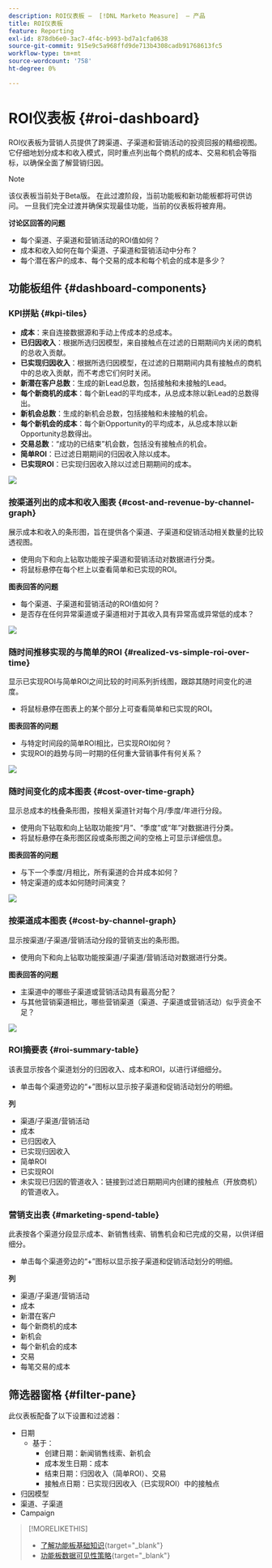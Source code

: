 ```yaml
---
description: ROI仪表板 —  [!DNL Marketo Measure]  — 产品
title: ROI仪表板
feature: Reporting
exl-id: 878db6e0-3ac7-4f4c-b993-bd7a1cfa0638
source-git-commit: 915e9c5a968ffd9de713b4308cadb91768613fc5
workflow-type: tm+mt
source-wordcount: '758'
ht-degree: 0%

---
```


# ROI仪表板 {#roi-dashboard}

ROI仪表板为营销人员提供了跨渠道、子渠道和营销活动的投资回报的精细视图。 它仔细地划分成本和收入模式，同时重点列出每个商机的成本、交易和机会等指标，以确保全面了解营销归因。

>[!NOTE]
>
>该仪表板当前处于Beta版。 在此过渡阶段，当前功能板和新功能板都将可供访问。 一旦我们完全过渡并确保实现最佳功能，当前的仪表板将被弃用。

**讨论区回答的问题**

* 每个渠道、子渠道和营销活动的ROI值如何？
* 成本和收入如何在每个渠道、子渠道和营销活动中分布？
* 每个潜在客户的成本、每个交易的成本和每个机会的成本是多少？

## 功能板组件 {#dashboard-components}

### KPI拼贴 {#kpi-tiles}

* **成本**：来自连接数据源和手动上传成本的总成本。
* **已归因收入**：根据所选归因模型，来自接触点在过滤的日期期间内关闭的商机的总收入贡献。
* **已实现归因收入**：根据所选归因模型，在过滤的日期期间内具有接触点的商机中的总收入贡献，而不考虑它们何时关闭。
* **新潜在客户总数**：生成的新Lead总数，包括接触和未接触的Lead。
* **每个新商机的成本**：每个新Lead的平均成本，从总成本除以新Lead的总数得出。
* **新机会总数**：生成的新机会总数，包括接触和未接触的机会。
* **每个新机会的成本**：每个新Opportunity的平均成本，从总成本除以新Opportunity总数得出。
* **交易总数**：“成功的已结束”机会数，包括没有接触点的机会。
* **简单ROI**：已过滤日期期间的归因收入除以成本。
* **已实现ROI**：已实现归因收入除以过滤日期期间的成本。

![](assets/roi-dashboard-1.png)

### 按渠道列出的成本和收入图表 {#cost-and-revenue-by-channel-graph}

展示成本和收入的条形图，旨在提供各个渠道、子渠道和促销活动相关数量的比较透视图。

* 使用向下和向上钻取功能按子渠道和营销活动对数据进行分类。
* 将鼠标悬停在每个栏上以查看简单和已实现的ROI。

**图表回答的问题**

* 每个渠道、子渠道和营销活动的ROI值如何？
* 是否存在任何异常渠道或子渠道相对于其收入具有异常高或异常低的成本？

![](assets/roi-dashboard-2.png)

### 随时间推移实现的与简单的ROI {#realized-vs-simple-roi-over-time}

显示已实现ROI与简单ROI之间比较的时间系列折线图，跟踪其随时间变化的进度。

* 将鼠标悬停在图表上的某个部分上可查看简单和已实现的ROI。

**图表回答的问题**

* 与特定时间段的简单ROI相比，已实现ROI如何？
* 实现ROI的趋势与同一时期的任何重大营销事件有何关系？

![](assets/roi-dashboard-3.png)

### 随时间变化的成本图表 {#cost-over-time-graph}

显示总成本的栈叠条形图，按相关渠道针对每个月/季度/年进行分段。

* 使用向下钻取和向上钻取功能按“月”、“季度”或“年”对数据进行分类。
* 将鼠标悬停在条形图区段或条形图之间的空格上可显示详细信息。

**图表回答的问题**

* 与下一个季度/月相比，所有渠道的合并成本如何？
* 特定渠道的成本如何随时间演变？

![](assets/roi-dashboard-4.png)

### 按渠道成本图表 {#cost-by-channel-graph}

显示按渠道/子渠道/营销活动分段的营销支出的条形图。

* 使用向下和向上钻取功能按渠道/子渠道/营销活动对数据进行分类。

**图表回答的问题**

* 主渠道中的哪些子渠道或营销活动具有最高分配？
* 与其他营销渠道相比，哪些营销渠道（渠道、子渠道或营销活动）似乎资金不足？

![](assets/roi-dashboard-5.png)

### ROI摘要表 {#roi-summary-table}

该表显示按各个渠道划分的归因收入、成本和ROI，以进行详细细分。

* 单击每个渠道旁边的“+”图标以显示按子渠道和促销活动划分的明细。

**列**

* 渠道/子渠道/营销活动
* 成本
* 已归因收入
* 已实现归因收入
* 简单ROI
* 已实现ROI
* 未实现已归因的管道收入：链接到过滤日期期间内创建的接触点（开放商机）的管道收入。

### 营销支出表 {#marketing-spend-table}

此表按各个渠道分段显示成本、新销售线索、销售机会和已完成的交易，以供详细细分。

* 单击每个渠道旁边的“+”图标以显示按子渠道和促销活动划分的明细。

**列**

* 渠道/子渠道/营销活动
* 成本
* 新潜在客户
* 每个新商机的成本
* 新机会
* 每个新机会的成本
* 交易
* 每笔交易的成本

## 筛选器窗格 {#filter-pane}

此仪表板配备了以下设置和过滤器：

* 日期
   * 基于：
      * 创建日期：新闻销售线索、新机会
      * 成本发生日期：成本
      * 结束日期：归因收入（简单ROI）、交易
      * 接触点日期：已实现归因收入（已实现ROI）中的接触点
* 归因模型
* 渠道、子渠道
* Campaign

>[!MORELIKETHIS]
>
>* [了解功能板基础知识](/help/marketo-measure-discover-ui/dashboards/discover-dashboard-basics.md){target="_blank"}
>* [功能板数据可见性策略](/help/marketo-measure-discover-ui/dashboards/dashboard-data-visibility-policy.md){target="_blank"}

